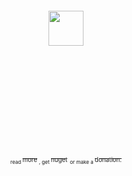 ﻿﻿﻿
­
­

­

<p align="center">   <img height="56" src="http://u.cubeupload.com/KS91293/LogoGIT.png"/>  </p>

­

­

­

## ­


<p align="center"> <sub><sub> <sub> read </sub> </sub></sub> <a href="README-MORE.md"><sub><sub>more</sub></sub></a><sub><sub> <sub>, </sub> </sub></sub> <sub><sub> <sub> get </sub> </sub></sub>  <a href="https://www.nuget.org/packages/VisualElementsManifest"><sub><sub>nuget</sub></sub></a> <sub><sub> <sub> or make a </sub> </sub></sub>  <a href="https://www.paypal.me/kamilszymborski"><sub><sub>donation.</sub></sub></a> </p>
­

